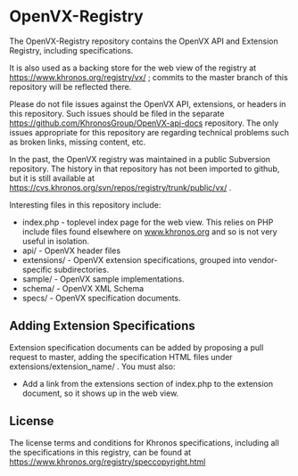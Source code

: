 # OpenVX-Registry

The OpenVX-Registry repository contains the OpenVX API and Extension
Registry, including specifications.

It is also used as a backing store for the web view of the registry at
https://www.khronos.org/registry/vx/ ; commits to the master branch of this
repository will be reflected there.

Please do not file issues against the OpenVX API, extensions, or headers in
this repository. Such issues should be filed in the separate
https://github.com/KhronosGroup/OpenVX-api-docs repository. The only issues
appropriate for this repository are regarding technical problems such as
broken links, missing content, etc.

In the past, the OpenVX registry was maintained in a public Subversion
repository. The history in that repository has not been imported to github,
but it is still available at
https://cvs.khronos.org/svn/repos/registry/trunk/public/vx/ .

Interesting files in this repository include:

* index.php - toplevel index page for the web view. This relies on PHP
  include files found elsewhere on www.khronos.org and so is not very useful
  in isolation.
* api/ - OpenVX header files
* extensions/ - OpenVX extension specifications, grouped into
  vendor-specific subdirectories.
* sample/ - OpenVX sample implementations.
* schema/ - OpenVX XML Schema
* specs/ - OpenVX specification documents.


## Adding Extension Specifications

Extension specification documents can be added by proposing a pull request
to master, adding the specification HTML files under
extensions/extension_name/ . You must also:

* Add a link from the extensions section of index.php to the extension
  document, so it shows up in the web view.
  
## License

The license terms and conditions for Khronos specifications, including 
all the specifications in this registry, can be found at
https://www.khronos.org/registry/speccopyright.html
